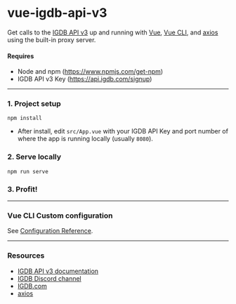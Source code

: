 # vue-igdb-api-v3

Get calls to the [IGDB API v3](https://api-docs.igdb.com/) up and running with [Vue](https://vuejs.org/v2/guide/), [Vue CLI](https://cli.vuejs.org/), and [axios](https://github.com/axios/axios) using the built-in proxy server.

#### Requires
* Node and npm (https://www.npmjs.com/get-npm)
* IGDB API v3 Key (https://api.igdb.com/signup)

---

### 1. Project setup
```
npm install
```

* After install, edit `src/App.vue` with your IGDB API Key and port number of where the app is running locally (usually `8080`).

### 2. Serve locally
```
npm run serve
```

### 3. Profit!


---
### Vue CLI Custom configuration
See [Configuration Reference](https://cli.vuejs.org/config/).

---

### Resources
* [IGDB API v3 documentation](https://api-docs.igdb.com/)
* [IGDB Discord channel](https://discord.gg/WvBNFRu)
* [IGDB.com](IGDB.com)
* [axios](https://github.com/axios/axios)

